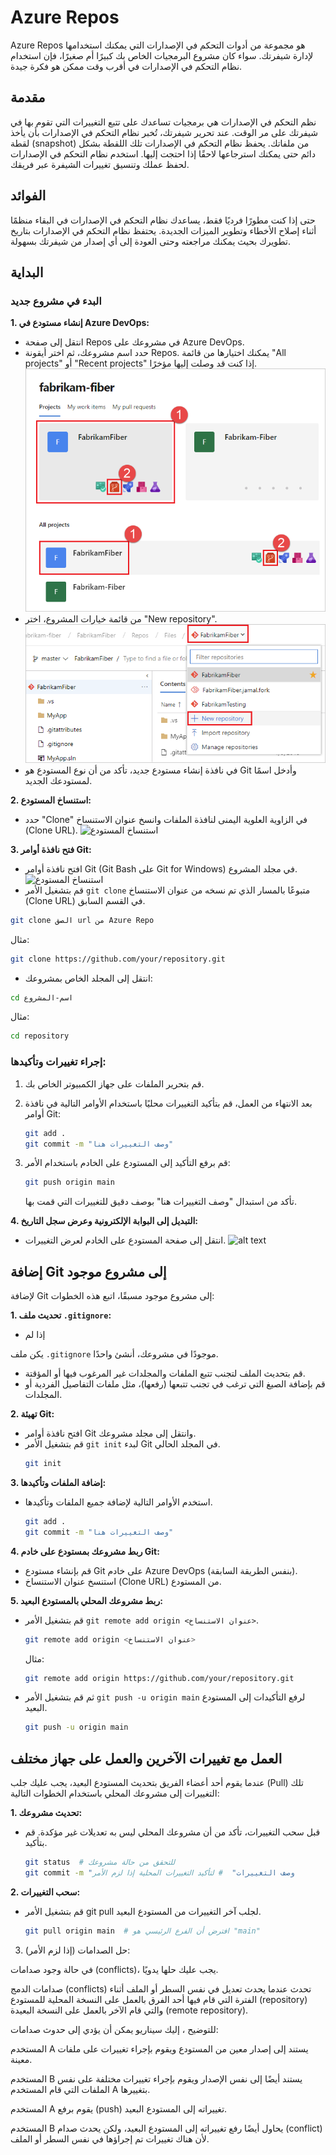 # Azure Repos

Azure Repos هو مجموعة من أدوات التحكم في الإصدارات التي يمكنك استخدامها لإدارة شيفرتك. سواء كان مشروع البرمجيات الخاص بك كبيرًا أم صغيرًا، فإن استخدام نظام التحكم في الإصدارات في أقرب وقت ممكن هو فكرة جيدة.

## مقدمة

نظم التحكم في الإصدارات هي برمجيات تساعدك على تتبع التغييرات التي تقوم بها في شيفرتك على مر الوقت. عند تحرير شيفرتك، تُخبر نظام التحكم في الإصدارات بأن يأخذ لقطة (snapshot) من ملفاتك. يحفظ نظام التحكم في الإصدارات تلك اللقطة بشكل دائم حتى يمكنك استرجاعها لاحقًا إذا احتجت إليها. استخدم نظام التحكم في الإصدارات لحفظ عملك وتنسيق تغييرات الشيفرة عبر فريقك.

## الفوائد

حتى إذا كنت مطورًا فرديًا فقط، يساعدك نظام التحكم في الإصدارات في البقاء منظمًا أثناء إصلاح الأخطاء وتطوير الميزات الجديدة. يحتفظ نظام التحكم في الإصدارات بتاريخ تطويرك بحيث يمكنك مراجعته وحتى العودة إلى أي إصدار من شيفرتك بسهولة.

## البداية

### البدء في مشروع جديد

**1. إنشاء مستودع في Azure DevOps:**
   - انتقل إلى صفحة Repos في مشروعك على Azure DevOps.
   - حدد اسم مشروعك، ثم اختر أيقونة Repos. يمكنك اختيارها من قائمة "All projects" أو "Recent projects" إذا كنت قد وصلت إليها مؤخرًا.
   ![تحديد المشروع وفتح صفحة Repos](./img/select-project-repos.png)
   - من قائمة خيارات المشروع، اختر "New repository".
   ![إنشاء مستودع جديد](./img/new-repository.png)
   - في نافذة إنشاء مستودع جديد، تأكد من أن نوع المستودع هو Git وأدخل اسمًا لمستودعك الجديد.

**2. استنساخ المستودع:**
   - حدد "Clone" في الزاوية العلوية اليمنى لنافذة الملفات وانسخ عنوان الاستنساخ (Clone URL).
   ![استنساخ المستودع](./img/clone-repo.png)

**3. فتح نافذة أوامر Git:**
   - افتح نافذة أوامر Git (Git Bash على Git for Windows) في مجلد المشروع.
   ![استنساخ المستودع](./img/git-here.png)
   - قم بتشغيل الأمر `git clone` متبوعًا بالمسار الذي تم نسخه من عنوان الاستنساخ (Clone URL) في القسم السابق.
   ```bash
   git clone الصق url من Azure Repo
   ```
   مثال:
   ```bash
   git clone https://github.com/your/repository.git
   ```
   - انتقل إلى المجلد الخاص بمشروعك:
   ```bash
   cd اسم-المشروع
   ```
   مثال:
   ```bash
   cd repository
   ```

### إجراء تغييرات وتأكيدها:

1. قم بتحرير الملفات على جهاز الكمبيوتر الخاص بك.
2. بعد الانتهاء من العمل، قم بتأكيد التغييرات محليًا باستخدام الأوامر التالية في نافذة أوامر Git:
   ```bash
   git add .
   git commit -m "وصف التغييرات هنا"
   ```
3. قم برفع التأكيد إلى المستودع على الخادم باستخدام الأمر:
   ```bash
   git push origin main
   ```

   تأكد من استبدال "وصف التغييرات هنا" بوصف دقيق للتغييرات التي قمت بها.

**4. التبديل إلى البوابة الإلكترونية وعرض سجل التاريخ:**
   - انتقل إلى صفحة المستودع على الخادم لعرض التغييرات.
   ![alt text](./img/commit-push.png)

## إضافة Git إلى مشروع موجود

لإضافة Git إلى مشروع موجود مسبقًا، اتبع هذه الخطوات:

**1. تحديث ملف `.gitignore`:**
   - إذا لم

 يكن ملف `.gitignore` موجودًا في مشروعك، أنشئ واحدًا.
   - قم بتحديث الملف لتجنب تتبع الملفات والمجلدات غير المرغوب فيها أو المؤقتة.
   - قم بإضافة الصيغ التي ترغب في تجنب تتبعها (رفعها)، مثل ملفات التفاصيل الفردية أو المجلدات.

**2. تهيئة Git:**
   - افتح نافذة أوامر Git وانتقل إلى مجلد مشروعك.
   - قم بتشغيل الأمر `git init` لبدء Git في المجلد الحالي.
     ```bash
     git init
     ```

**3. إضافة الملفات وتأكيدها:**
   - استخدم الأوامر التالية لإضافة جميع الملفات وتأكيدها.
     ```bash
     git add .
     git commit -m "وصف التغييرات هنا"
     ```

**4. ربط مشروعك بمستودع على خادم Git:**
   - قم بإنشاء مستودع Git على خادم Azure DevOps (بنفس الطريقة السابقة).
   - استنسخ عنوان الاستنساخ (Clone URL) من المستودع.

**5. ربط مشروعك المحلي بالمستودع البعيد:**
   - قم بتشغيل الأمر `git remote add origin <عنوان الاستنساخ>`.
     ```bash
     git remote add origin <عنوان الاستنساخ>
     ```
     مثال:
     ```bash
     git remote add origin https://github.com/your/repository.git
     ```
   - ثم قم بتشغيل الأمر `git push -u origin main` لرفع التأكيدات إلى المستودع البعيد.
     ```bash
     git push -u origin main
     ```

## العمل مع تغييرات الآخرين والعمل على جهاز مختلف

عندما يقوم أحد أعضاء الفريق بتحديث المستودع البعيد، يجب عليك جلب (Pull) تلك التغييرات إلى مشروعك المحلي باستخدام الخطوات التالية:

**1. تحديث مشروعك:**
   - قبل سحب التغييرات، تأكد من أن مشروعك المحلي ليس به تعديلات غير مؤكدة. قم بتأكيد.
     ```bash
     git status  # للتحقق من حالة مشروعك
     git commit -m "وصف التغييرات"  # لتأكيد التغييرات المحلية إذا لزم الأمر
     ```

**2. سحب التغييرات:**
   - قم بتشغيل الأمر git pull لجلب آخر التغييرات من المستودع البعيد.
     ```bash
     git pull origin main  # افترض أن الفرع الرئيسي هو "main"
     ```

3. حل الصدامات (إذا لزم الأمر):

في حالة وجود صدامات (conflicts)، يجب عليك حلها يدويًا.

صدامات الدمج (conflicts) تحدث عندما يحدث تعديل في نفس السطر أو الملف أثناء الفترة التي قام فيها أحد الفرق بالعمل على النسخة المحلية للمستودع (repository) والتي قام الآخر بالعمل على النسخة البعيدة (remote repository).


للتوضيح ، إليك سيناريو يمكن أن يؤدي إلى حدوث صدامات:

المستخدم A يستند إلى إصدار معين من المستودع ويقوم بإجراء تغييرات على ملفات معينة.

المستخدم B يستند أيضًا إلى نفس الإصدار ويقوم بإجراء تغييرات مختلفة على نفس الملفات التي قام المستخدم A بتغييرها.

المستخدم A يقوم برفع (push) تغييراته إلى المستودع البعيد.

المستخدم B يحاول أيضًا رفع تغييراته إلى المستودع البعيد، ولكن يحدث صدام (conflict) لأن هناك تغييرات تم إجراؤها في نفس السطر أو الملف. 
